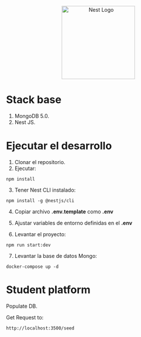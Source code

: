 <p align="center">
  <a href="http://nestjs.com/" target="blank"><img src="https://nestjs.com/img/logo-small.svg" width="200" alt="Nest Logo" /></a>
</p>

# Stack base

1. MongoDB 5.0.
2. Nest JS.

# Ejecutar el desarrollo

1. Clonar el repositorio.
2. Ejecutar:

```
npm install
```

3. Tener Nest CLI instalado:

```
npm install -g @nestjs/cli
```

4. Copiar archivo **.env.template** como **.env**

5. Ajustar variables de entorno definidas en el **.env**

6. Levantar el proyecto:

```
npm run start:dev
```

7. Levantar la base de datos Mongo:

```
docker-compose up -d
```

# Student platform

Populate DB.

Get Request to:

```
http://localhost:3500/seed
```
